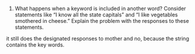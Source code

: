 1. What happens when a keyword is included in another word? Consider statements like “I know all the state capitals” and “I like vegetables smothered in cheese.” Explain the problem with the responses to these statements. 

it still does the designated responses to mother and no, because the string contains the key words.